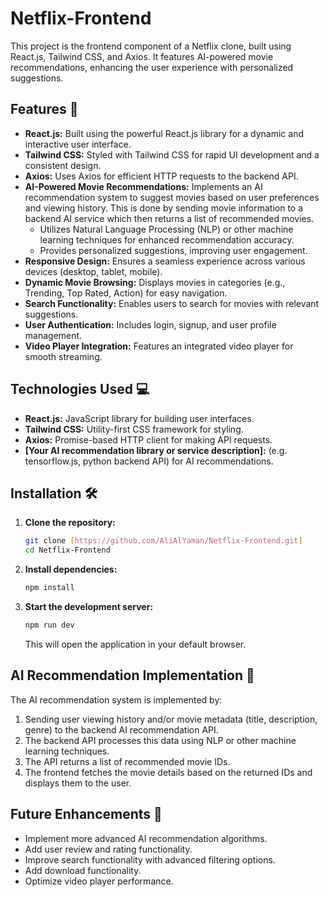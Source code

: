 # Netflix-Frontend

This project is the frontend component of a Netflix clone, built using React.js, Tailwind CSS, and Axios. It features AI-powered movie recommendations, enhancing the user experience with personalized suggestions.

## Features 🚀

* **React.js:** Built using the powerful React.js library for a dynamic and interactive user interface.
* **Tailwind CSS:** Styled with Tailwind CSS for rapid UI development and a consistent design.
* **Axios:** Uses Axios for efficient HTTP requests to the backend API.
* **AI-Powered Movie Recommendations:** Implements an AI recommendation system to suggest movies based on user preferences and viewing history. This is done by sending movie information to a backend AI service which then returns a list of recommended movies.
    * Utilizes Natural Language Processing (NLP) or other machine learning techniques for enhanced recommendation accuracy.
    * Provides personalized suggestions, improving user engagement.
* **Responsive Design:** Ensures a seamless experience across various devices (desktop, tablet, mobile).
* **Dynamic Movie Browsing:** Displays movies in categories (e.g., Trending, Top Rated, Action) for easy navigation.
* **Search Functionality:** Enables users to search for movies with relevant suggestions.
* **User Authentication:** Includes login, signup, and user profile management.
* **Video Player Integration:** Features an integrated video player for smooth streaming.

## Technologies Used 💻

* **React.js:** JavaScript library for building user interfaces.
* **Tailwind CSS:** Utility-first CSS framework for styling.
* **Axios:** Promise-based HTTP client for making API requests.
* **[Your AI recommendation library or service description]:** (e.g. tensorflow.js, python backend API) for AI recommendations.

## Installation 🛠️

1.  **Clone the repository:**

    ```bash
    git clone [https://github.com/AliAlYaman/Netflix-Frontend.git]
    cd Netflix-Frontend
    ```

2.  **Install dependencies:**

    ```bash
    npm install
    ```


3.  **Start the development server:**

    ```bash
    npm run dev
    ```

    This will open the application in your default browser.

## AI Recommendation Implementation 🧠

The AI recommendation system is implemented by:

1.  Sending user viewing history and/or movie metadata (title, description, genre) to the backend AI recommendation API.
2.  The backend API processes this data using NLP or other machine learning techniques.
3.  The API returns a list of recommended movie IDs.
4.  The frontend fetches the movie details based on the returned IDs and displays them to the user.

## Future Enhancements 🔮

* Implement more advanced AI recommendation algorithms.
* Add user review and rating functionality.
* Improve search functionality with advanced filtering options.
* Add download functionality.
* Optimize video player performance.
